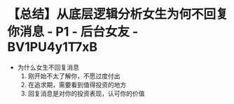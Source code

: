 # 【总结】从底层逻辑分析女生为何不回复你消息 - P1 - 后台女友 - BV1PU4y1T7xB

-   为什么女生不回复消息
    1.  刚开始不太了解你，不愿过度付出
    2.  在追求期，需要看到值得投资的地方
    3.  回复消息是对你的投资表现，认可你的价值